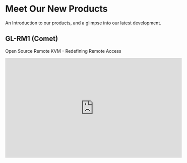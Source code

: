 # Meet Our New Products

An Introduction to our products, and a glimpse into our latest development.

## GL-RM1 (Comet)

Open Source Remote KVM - Redefining Remote Access

<iframe width="560" height="315" src="https://www.youtube.com/embed/N2KG1mXXBLg" title="YouTube video player" frameborder="0" allow="accelerometer; autoplay; clipboard-write; encrypted-media; gyroscope; picture-in-picture" allowfullscreen></iframe>
